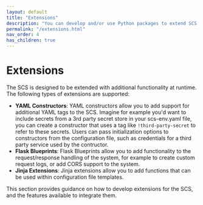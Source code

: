 ```yaml
---
layout: default
title: "Extensions"
description: "You can develop and/or use Python packages to extend SCS at runtime"
permalink: "/extensions.html"
nav_order: 4
has_children: true
---
```

# Extensions
The SCS is designed to be extended with additional functionality at runtime.
The following types of extensions are supported:

* **YAML Constructors**: YAML constructors allow you to add support for
  additional YAML tags to the SCS. Imagine for example you'd want to include
  secrets from a 3rd party secret store in your scs-env.yaml file, you can
  create a constructor that uses a tag like `!third-party-secret` to
  refer to these secrets. Users can pass initialization options to constructors
  from the configuration file, such as credentials for a third party service
  used by the contructor.
* **Flask Blueprints**: Flask Blueprints allow you to add functionality to the
  request/response handling of the system, for example to create custom
  request logs, or add CORS support to the system.
* **Jinja Extensions**: Jinja extensions allow you to add functions that can
  be used within configuration file templates.

This section provides guidance on how to develop extensions for the
SCS, and the features available to integrate them.
